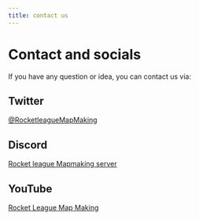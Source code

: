 ```yaml
---
title: contact us
---
```

# Contact and socials

If you have any question or idea, you can contact us via:

<!-- ## Form -->

<!-- form -->

## Twitter

[@RocketleagueMapMaking](https://twitter.com/rlmapmaking)

## Discord

[Rocket league Mapmaking server](https://discord.gg/PWu3ZWa)

## YouTube

[Rocket League Map Making](https://www.youtube.com/channel/UCp6gkqadtgsaZmPnex9MNiA)

